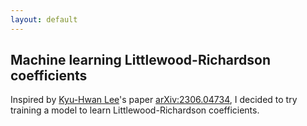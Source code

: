```yaml
---
layout: default
---
```


## Machine learning Littlewood-Richardson coefficients

<p>Inspired by <a href="https://automorphy.github.io/al-folio/">Kyu-Hwan Lee</a>'s paper <a href="https://arxiv.org/abs/2306.04734">arXiv:2306.04734</a>, I decided to try training a model to learn Littlewood-Richardson coefficients.

